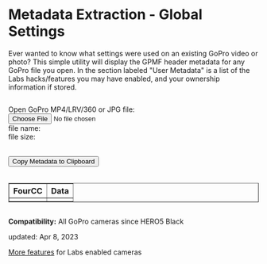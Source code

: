 # Metadata Extraction - Global Settings
Ever wanted to know what settings were used on an existing GoPro video or photo? This simple utility will display the GPMF header metadata for any GoPro file you open.  In the section labeled "User Metadata" is a list of the Labs hacks/features you may have enabled, and your ownership information if stored. 

<script src="../../jquery.min.js"></script>
<script src="../../qrcodeborder.js"></script>
<script src="../../html2canvas.min.js"></script>
<style>
        #qrcode{
            width: 100%;
        }
        div{
            width: 100%;
            display: inline-block;
        }
</style>


<div>

Open GoPro MP4/LRV/360 or JPG file: <input id="file" type="file" /><br>
file name: <b><span id="name"></span></b><br>
file size: <b><span id="size"></span></b><br>
</div>

<div id="copyMetadata">
<br>
<button id="copyBtn">Copy Metadata to Clipboard</button><br>
<br>
</div>


<div id="myMetadata">
  <small> 
    <table id="scrollTable" class="scrollTable" border="1">
	  <thead> <tr> <th>FourCC</th><th align="left">Data</th></tr></thead>
	  <tbody> <tr><td></td><td></td></tr></tbody>
    </table>
  </small>
</div>

**Compatibility:** All GoPro cameras since HERO5 Black

updated: Apr 8, 2023

[More features](..) for Labs enabled cameras


<script>

var clipcopy = "";
var hdr_bytes;
var file;

(function() {

	var inputFile = document.getElementById("file");
	var reader = new FileReader();
	var reader2 = new FileReader();

	inputFile.addEventListener("change", fileChange, false);
	reader.addEventListener('load', fileHeaderLoad, false);
	reader2.addEventListener('load', fileLoad, false);

	function tableAllDelete(){
		var table = document.getElementById("scrollTable");
	    var len = table.rows.length;
		for (var i = (len - 1); i > 1; i--){
			table.deleteRow(i);
		}

		table.scrollTop = 0;
	}
	
	var mdat_offset = 0;
	var gpmf_offset = 0;
	var gpmf_size = 0;
	var jpeg_gpmf_offset = 0;
	var jpeg_gpmf_size = 0;
	
	function fileChange(event){
		var target = event.target;
		file = target.files[0];

		document.querySelector('#name').innerHTML = file.name;
		//document.querySelector('#type').innerHTML = file.type;
		document.querySelector('#size').innerHTML = file.size + " Bytes";

		mdat_offset = 0;
		gpmf_offset = 0;
		gpmf_size = 0;
		jpeg_gpmf_offset = 0;
		jpeg_gpmf_size = 0;
	
		var blob = file.slice(0, 1024*1024*24);
		reader.readAsArrayBuffer(blob);   // read head to find the moov offset (from mdat)
	}
	
	function fileHeaderLoad(){	
		hdr_bytes = new Uint8Array(reader.result);
		for(i=0; i<60; i++)
		{
			if(hdr_bytes[i] == 109 /*'m'*/ && hdr_bytes[i+1] == 100 /*'d'*/ && hdr_bytes[i+2] == 97 /*'a'*/ && hdr_bytes[i+3] == 116 /*'t'*/)
			{
				if(hdr_bytes[i-4] == 0 && hdr_bytes[i-3] == 0 && hdr_bytes[i-2] == 0 && hdr_bytes[i-1] == 1) // 64-bit offset 
				{
					mdat_offset = (hdr_bytes[i+7]*4294967296);
					mdat_offset += (hdr_bytes[i+8]*16777216);
					mdat_offset += (hdr_bytes[i+9]<<16) + (hdr_bytes[i+10]<<8) + (hdr_bytes[i+11]<<0) + i - 4;
				}
				else
				{
					mdat_offset = (hdr_bytes[i-4]*16777216);
					mdat_offset += (hdr_bytes[i-3]<<16) + (hdr_bytes[i-2]<<8) + (hdr_bytes[i-1]<<0) + i - 4;
				}
			}
		}
		//console.log("moov offset:" + mdat_offset.toString());		
		
		if(mdat_offset == 0) // not an MP4, check for JPEG
		{
			i = 0;
			do
			{			
				while(hdr_bytes[i] == 0xff && (hdr_bytes[i+1] < 0xe0 || hdr_bytes[i+1] > 0xef)) i+=2;
								
				if(hdr_bytes[i] == 0xff && hdr_bytes[i+1] >= 0xe1 && hdr_bytes[i+1] <= 0xef)
				{					
					if(hdr_bytes[i+1] == 0xe6) //APP6
					{
						//console.log("APP6");
						if(hdr_bytes[i+4] == 0x47/*G*/ && hdr_bytes[i+5] == 0x6F/*o*/ && hdr_bytes[i+6] == 0x50/*P*/ && hdr_bytes[i+7] == 0x72/*r*/ && hdr_bytes[i+8] == 0x6F/*o*/)
						{							
							//console.log("GoPro file");
				
							jpeg_gpmf_offset = i+10;
							jpeg_gpmf_size = (hdr_bytes[i+2]<<8) + (hdr_bytes[i+1]<<0);	
						}
						break;
					}
					else
					{
						i += (hdr_bytes[i+2]<<8) + (hdr_bytes[i+3]) + 2;
					}
				}
				else
				{
					break; // bad formatted JPEG
				}
			} while(1);
			
				
			var blob = file.slice(jpeg_gpmf_offset, jpeg_gpmf_offset+(jpeg_gpmf_size+1024));
			reader2.readAsArrayBuffer(blob);   
			//console.log("gpmf offset:" + jpeg_gpmf_offset.toString());
			//console.log("gpmf size:" + jpeg_gpmf_size.toString());
		}
		else
		{
			var blob = file.slice(mdat_offset, mdat_offset+(1024*1024*24));
			reader2.readAsArrayBuffer(blob);  
		}
	}
	
	function Bytes2Float32(bytes) {
		var sign = (bytes & 0x80000000) ? -1 : 1;
		var exponent = ((bytes >> 23) & 0xFF) - 127;
		var significand = (bytes & ~(-1 << 23));

		if (exponent == 128) 
			return sign * ((significand) ? Number.NaN : Number.POSITIVE_INFINITY);

		if (exponent == -127) {
			if (significand == 0) return sign * 0.0;
			exponent = -126;
			significand /= (1 << 22);
		} else significand = (significand | (1 << 23)) / (1 << 23);

		return sign * significand * Math.pow(2, exponent);
	}

	function fileLoad(){
		// console.log(reader.result);

		tableAllDelete();
		
		if(mdat_offset == 0 && jpeg_gpmf_offset == 0) 
		{
			dumpHeader(0);
			return;
		}

		var bytes = new Uint8Array(reader2.result);
		var new_float_bytes = new Uint8Array(4);

		mdat_offset = 0;
		var udta_offset = 0;
		
		if(jpeg_gpmf_offset == 0)
		{
			for(i=0; i<1024*1024*24; i++)
			{
				if(bytes[i] == 117 /*'u'*/ && bytes[i+1] == 100 /*'d'*/ && bytes[i+2] == 116 /*'t'*/ && bytes[i+3] == 97 /*'a'*/)
				{
					udta_offset = i;
					break;
				}
			}
			//console.log("udta offset:" + udta_offset.toString());
			
			if(udta_offset)
			{
				for(i=udta_offset; i<udta_offset+4096; i++)
				{
					if(bytes[i] == 0x47 /*'G'*/ && bytes[i+1] == 0x50 /*'P'*/ && bytes[i+2] == 0x4D /*'M'*/ && bytes[i+3] == 0x46 /*'F'*/)
					{
						gpmf_offset = i+4;
						gpmf_size = (bytes[i-3]<<16) + (bytes[i-2]<<8) + (bytes[i-1]<<0) - 8;
						break;
					}
				}
				//console.log("GPMF offset:" + gpmf_offset.toString());
				//console.log("GPMF size:" + gpmf_size.toString());
			}
			
			if(gpmf_offset == 0 || gpmf_size == 0) 
			{							
				dumpHeader(1);			
				return;
			}
		}
		else
		{
			gpmf_size = jpeg_gpmf_size;
		}
		
		if(gpmf_size > 0)
			clipcopy = ""; //reset for each new file.
		
		var txt = "";
		var hex;
		var dat;
		var j = 0;
		var k = 0;
		
		var cleantxt = "";
		var indent = 0;
		var devcsize = 0;
		var strmsize = 0;
		for (var i = gpmf_offset; i < gpmf_offset+gpmf_size;) {
			cleantxt = "";
			txt = "";
			dat = "";
			
			var fourcc = (bytes[i]*16777216);
			fourcc += (bytes[i+1]<<16) + (bytes[i+2]<<8) + (bytes[i+3]<<0);
			
			if(fourcc == 0) break;
			
			//console.log("GPMF 4CC:" + String.fromCharCode(bytes[i]) + String.fromCharCode(bytes[i+1]) + String.fromCharCode(bytes[i+2]) + String.fromCharCode(bytes[i+3]));
			
			var type = bytes[i+4];
			var typsize = bytes[i+5];
			var repeat = (bytes[i+6]<<8) + bytes[i+7];
			var size = typsize * repeat;
			var align_size = Math.trunc((size + 3)/4)*4;
			
			if(fourcc == 0x44455643) //DEVC
			{
				indent = 0;
				devcsize = size;
			}
			if(fourcc == 0x5354524D) //STRM
			{
				strmsize = size;
			}

			for(j=0; j<indent; j++)
				txt += "&nbsp;&nbsp;&nbsp;";
			txt += String.fromCharCode(bytes[i]);
			txt += String.fromCharCode(bytes[i+1]);
			txt += String.fromCharCode(bytes[i+2]);
			txt += String.fromCharCode(bytes[i+3]);
			
			for(j=0; j<indent; j++)
				cleantxt += "  ";
			cleantxt += String.fromCharCode(bytes[i]);
			cleantxt += String.fromCharCode(bytes[i+1]);
			cleantxt += String.fromCharCode(bytes[i+2]);
			cleantxt += String.fromCharCode(bytes[i+3]);
			
			if(type == 0)
			{
				indent++;
				i += 8;
				
				if(fourcc != 0x44455643) //DEVC
					devcsize -= 8;
			} 
			else
			{
				if(type == 0x63 /* c */)
				{
					if(bytes[i+8] == 0)
					{
						dat += ".empty.";
					}
					else
					{
						for(j=0; j<size; j++)
						{
							if(bytes[i+8+j] != 0 && bytes[i+8+j] != 10 && bytes[i+8+j] != 13)
								dat += String.fromCharCode(bytes[i+8+j]);
							if(bytes[i+8+j] == 10 || bytes[i+8+j] == 13)
								dat += '\\' + 'n';
						}
					}
				}
				
				if(type == 0x4c || type == 0x6c /* L or l */)
				{
					if(typsize > 4) repeat *= typsize / 4;
					for(k=0; k<repeat; k++)
					{
						var num = (bytes[i+8+k*4]*16777216);
						num += (bytes[i+8+k*4+1]<<16) + (bytes[i+8+k*4+2]<<8) + (bytes[i+8+k*4+3]<<0);
						if(k > 0) dat += ", ";
						dat += num.toString();
					}
				}
				if(type == 0x53 || type == 0x73 /* S or s */)
				{
					if(typsize > 2) repeat *= typsize / 2;
					for(k=0; k<repeat; k++)
					{
						var num = (bytes[i+8+k*2+0]<<8) + (bytes[i+8+k*2+1]<<0);
						if(k > 0) dat += ", ";
						dat += num.toString();
					}
				}
				if(type == 0x42 || type == 0x62 /* B or b */)
				{
					if(typsize > 1) repeat *= typsize;
					for(k=0; k<repeat; k++)
					{
						var num = (bytes[i+8+k]);
						if(k > 0) dat += ", ";
						dat += num.toString();
					}
				}
				if(type == 0x66 /* f */) //float
				{
					if(typsize > 4) repeat *= typsize / 4;
					for(k=0; k<repeat; k++)
					{
						var num = (bytes[i+8+k*4]*16777216);
							num += (bytes[i+8+k*4+1]<<16) + (bytes[i+8+k*4+2]<<8) + (bytes[i+8+k*4+3]<<0);
						if(k > 0) dat += ", ";
				
						var val = Bytes2Float32(num);
						var fnum = val.toFixed(4);
						dat += fnum.toString();
					}
				}
				if(type == 0x64 /* d */) //double
				{
					if(typsize > 8) repeat *= typsize / 8;
					for(k=0; k<repeat; k++)
					{
						var signbit = (bytes[i+8+k*8] & 0x80) >> 7;
						
						// Convert 64-bit double to 32-bit float, directly.
						
						// convert an 11-bit exponent to 8-bit 
						var expo = ((bytes[i+8+k*8] & 0x7f) << 4) + ((bytes[i+8+k*8+1] & 0xf0) >> 4) - 1023; 
						var new_expo = expo + 127; 
						
						// extract the 23-bit mantissa from the MSBs of the double's mantissa 
						var new_mant23 = (((bytes[i+8+k*8+1] & 0x0f) << 19) + (bytes[i+8+k*8+2] << 11) + (bytes[i+8+k*8+3] << 3) + ((bytes[i+8+k*8+4]) >> 5));

						// reconstruct a 32-bit float
						new_float_bytes[0] = (signbit << 7) + (new_expo>>1);
						new_float_bytes[1] = ((new_expo << 7) & 0x80) + ((new_mant23 >> 16) & 0x7f);
						new_float_bytes[2] = ((new_mant23 >> 8) & 0xff);
						new_float_bytes[3] = (new_mant23 & 0xff);
					
						var num = (new_float_bytes[0]*16777216);
							num += (new_float_bytes[1]<<16) + (new_float_bytes[2]<<8) + (new_float_bytes[3]<<0);
						if(k > 0) dat += ", ";
				
						var val = Bytes2Float32(num);
						var fnum = val.toFixed(4);
						dat += fnum.toString();
					}
				}
				if(type == 0x46 /* F */) //FOURCC
				{
					if(typsize > 4) repeat *= typsize / 4;
					for(k=0; k<repeat; k++)
					{
						if(k > 0) dat += ", ";
						dat += String.fromCharCode(bytes[i+8+k*4]) + String.fromCharCode(bytes[i+8+k*4+1]) + String.fromCharCode(bytes[i+8+k*4+2]) + String.fromCharCode(bytes[i+8+k*4+3])
					}
				}
				
				if(type == 0x4A /* J */) // Jumbo 64-bit integer
				{
					dat += "0x";
					if(typsize > 8) repeat *= typsize / 8;
					for(k=0; k<repeat*8; k++)
					{
						//var num = (bytes[i+8+k]);
						//if(k > 0) dat += ", ";
						//dat += num.toString();
						
						hex = ("0" + bytes[i+8+k].toString(16)).toUpperCase().substr(-2);
						
						dat += hex;
					}
				}
				
				if(type == 0x3F /* ? */) //complex
				{
					dat += ".complex.";
				}
								
				i += 8+align_size;
				devcsize -= 8+align_size;
				
				if(strmsize)
				{
					strmsize -= 8+align_size;
					if(strmsize == 0) indent--;
				}					
			}
	

			var table = document.getElementById("scrollTable");
			var row = table.insertRow(-1);
			var cell1 = row.insertCell(-1);
			var cell2 = row.insertCell(-1);

			cell1.innerHTML = txt;
			cell2.innerHTML = dat;
			
			clipcopy = clipcopy + cleantxt + " " + dat + "\n";
		}

		txt += "\n";
	}
	
	//if(clipcopy.length > 0)
	//	dset("copyMetadata",true);
	//else
	//	dset("copyMetadata",false);

}());


function dumpHeader(type)
{
	var table = document.getElementById("scrollTable");
	var row = table.insertRow(-1);
	var cell1 = row.insertCell(-1);
	var cell2 = row.insertCell(-1);

	if(type == 1)
	{
		clipcopy = "MP4 Source Type : No GPMF metadata found\n\n";
		cell1.innerHTML = "MP4 Source Type";
		cell2.innerHTML = "No GPMF metadata found";
	}
	else
	{	
		clipcopy = "Invalid Source Media : Not GoPro Media or Corrupted\n\n";
		cell1.innerHTML = "Invalid Source Media";
		cell2.innerHTML = "Not GoPro Media or Corrupted";
	}
	
	row = table.insertRow(-1);
	cell1 = row.insertCell(-1);
	cell2 = row.insertCell(-1);
	
	clipcopy = clipcopy + file.name + " : " + file.size + " Bytes" + "\n\n";				
		
	var line,rows;
	var pos = 0;
	var hex;
	for(line=0; line < 16; line++)
	{
		row = table.insertRow(-1);
		cell1 = row.insertCell(-1);
		cell2 = row.insertCell(-1);
		
		hex = hexpad(line);
		cell1.innerHTML = "0x"+hex; 
		
		clipcopy = clipcopy + "0x" + hex + "   "; 
		
		var hexline = "";
		var charline = "";
		for(rows = 0; rows < 16; rows++)
		{
			
			var chr = hdr_bytes[pos];
			hex = hexpad(chr); 
			
			if(chr >= 0x21 && chr <= 0x7f)
				charline = charline + String.fromCharCode(chr);
			else 
				charline = charline + ".";
			
			pos++;
			
			hexline = hexline + hex + " ";
		}		
		
		cell2.innerHTML = hexline + "  |  " + charline;
		
		clipcopy = clipcopy + hexline + "  " + charline + "\n";				
	}
	
	return;
}

function hexpad(line)
{
	var hex="";
	if(line >= 16)
	   hex = line.toString(16).toUpperCase(); 
	else if(line >= 1)
	   hex = '0' + line.toString(16).toUpperCase(); 
	else
	   hex = "00"; 
	
	return hex;
}

function dset(label, on) {
	var settings = document.getElementById(label);
	if(on === true)
	{
		if (settings.style.display === 'none') 
			settings.style.display = 'block';
	}
	else
	{
		settings.style.display = 'none';
	}
}

async function copyTextToClipboard(text) {
	try {
		await navigator.clipboard.writeText(text);
	} catch(err) {
		alert('Error in copying text: ', err);
	}
}

function setupButtons() {	
    document.getElementById("copyBtn").onclick = function() { 
        copyTextToClipboard(clipcopy);
	};
}


setupButtons();

</script>
